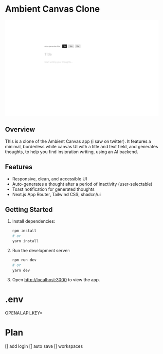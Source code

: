 # Ambient Canvas Clone

![Example UI](design.jpeg)

## Overview

This is a clone of the Ambient Canvas app (i saw on twitter). It features a minimal, borderless white canvas UI with a title and text field, and generates thoughts, to help you find insipration writing, using an AI backend.

## Features
- Responsive, clean, and accessible UI
- Auto-generates a thought after a period of inactivity (user-selectable)
- Toast notification for generated thoughts
- Next.js App Router, Tailwind CSS, shadcn/ui

## Getting Started

1. Install dependencies:
   ```bash
   npm install
   # or
   yarn install
   ```
2. Run the development server:
   ```bash
   npm run dev
   # or
   yarn dev
   ```
3. Open [http://localhost:3000](http://localhost:3000) to view the app.

# .env
OPENAI_API_KEY=

# Plan
[] add login
[] auto save
[] workspaces